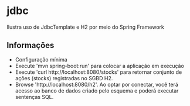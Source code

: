 # jdbc
Ilustra uso de JdbcTemplate e H2 por meio do Spring Framework

## Informações
- Configuração mínima
- Execute 'mvn spring-boot:run' para colocar a aplicação em execução
- Execute 'curl http://localhost:8080/stocks' para retornar conjunto 
de ações (stocks) registradas no SGBD H2.
- Browse 'http://localhost:8080/h2'. Ao optar por conectar, você terá 
acesso ao banco de dados criado pelo esquema e poderá executar sentenças SQL.

